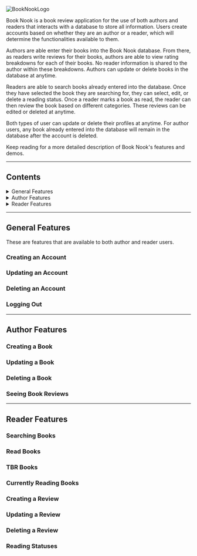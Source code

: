 ![BookNookLogo](https://github.com/maeganlucas/BookNook/assets/92832062/b88c1cd4-c7b4-46b3-a7c6-4ef1546da70d)

Book Nook is a book review application for the use of both authors and readers that interacts with a database to store all information. Users create accounts based on whether they are an author or a reader, which will determine the functionalities available to them. 

Authors are able enter their books into the Book Nook database. From there, as readers write reviews for their books, authors are able to view rating breakdowns for each of their books. No reader information is shared to the author within these breakdowns. Authors can update or delete books in the database at anytime.

Readers are able to search books already entered into the database. Once they have selected the book they are searching for, they can select, edit, or delete a reading status. Once a reader marks a book as read, the reader can then review the book based on different categories. These reviews can be edited or deleted at anytime.

Both types of user can update or delete their profiles at anytime. For author users, any book already entered into the database will remain in the database after the account is deleted.

Keep reading for a more detailed description of Book Nook's features and demos.

---

## Contents

<details>
<summary>General Features</summary>
  
[General Features](#general-features) <br>
&emsp;[Creating an Account](#creating-an-account) <br>
&emsp;[Updating an Account](#updating-an-account) <br>
&emsp;[Deleting an Account](#deleting-an-account) <br>
&emsp;[Logging Out](#logging-out) <br>
  
</details>

<details>
<summary>Author Features</summary>
  
[Author Features](#author-features) <br>
&emsp;[Creating a Book](#creating-a-book) <br>
&emsp;[Updating a Book](#updating-a-book) <br>
&emsp;[Deleting a Book](#deleting-a-book) <br>
&emsp;[Seeing Book Reviews](#seeing-book-reviews) <br>

</details>

<details>
<summary>Reader Features</summary>
  
[Reader Features](#reader-features) <br>
&emsp;[Searching Books](#searching-books) <br>
&emsp;[Read Books](#read-books) <br>
&emsp;[TBR Books](#tbr-books) <br>
&emsp;[Currently Reading Books](#currently-reading-books) <br>
&emsp;[Creating a Review](#creating-a-review) <br>
&emsp;[Updating a Review](#updating-a-review) <br>
&emsp;[Deleting a Review](#deleting-a-review) <br>
&emsp;[Reading Statuses](#reading-statuses) <br>

</details>

---

## General Features
These are features that are available to both author and reader users.

### Creating an Account

### Updating an Account

### Deleting an Account

### Logging Out

---

## Author Features

### Creating a Book

### Updating a Book

### Deleting a Book

### Seeing Book Reviews

---

## Reader Features

### Searching Books

### Read Books

### TBR Books

### Currently Reading Books

### Creating a Review

### Updating a Review

### Deleting a Review

### Reading Statuses

